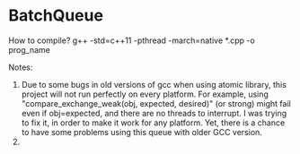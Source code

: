 # BatchQueue

How to compile?
g++ -std=c++11  -pthread -march=native  *.cpp -o prog_name

Notes:
1. Due to some bugs in old versions of gcc when using atomic library, this project will not run perfectly on every platform.
 For example, using "compare_exchange_weak(obj, expected, desired)" (or strong)
 might fail even if obj=expected, and there are no threads to interrupt.
 I was trying to fix it, in order to make it work for any platform.
 Yet, there is a chance to have some problems using this queue with older GCC version.
2. 

